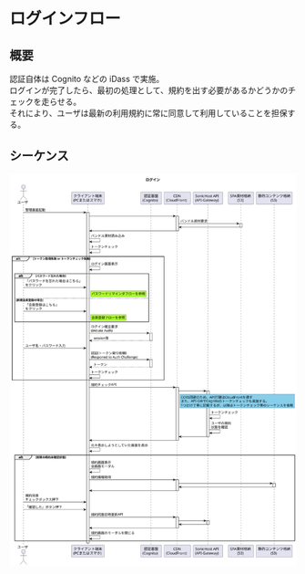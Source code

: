 # ログインフロー

## 概要

認証自体は Cognito などの iDass で実施。  
ログインが完了したら、最初の処理として、規約を出す必要があるかどうかのチェックを走らせる。  
それにより、ユーザは最新の利用規約に常に同意して利用していることを担保する。

## シーケンス

![ログインフロー](./LoginFlow.svg)
